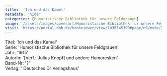 ```yaml
---
title:  'Ich und das Kamel'
metadate: "hide"
categories: [Humoristische Bibliothek für unsere Feldgrauen]
image: '/assets/images/coverart/Humoristische Bibliothek für unsere Feldgrauen/1035345390_00000010.jpg'
visit: 'https://portal.dnb.de/bookviewer/view/1035345390#page/n0/mode/2up'
---
```

Titel: 'Ich und das Kamel' <br>
Serie: 'Humoristische Bibliothek für unsere Feldgrauen' <br>
Jahr: '1915' <br>
AutorIn: '[Verf.: Julius Knopf] und andere Humoresken' <br>
Band-Nr: '?' <br>
Verlag: ' Deutsches Dr  Verlagshaus'